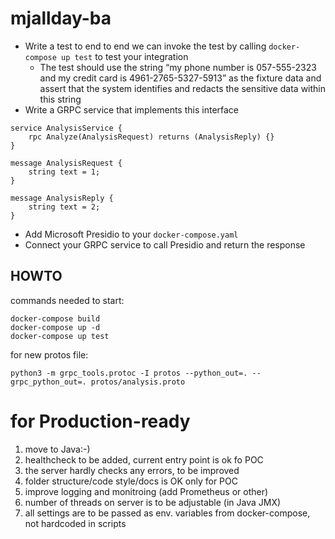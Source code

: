 # mjallday-ba


- Write a test to end to end we can invoke the test by calling `docker-compose up test` to test your integration
  - The test should use the string “my phone number is 057-555-2323 and my credit card is 4961-2765-5327-5913” as the fixture data and assert that the system identifies and redacts the sensitive data within this string
- Write a GRPC service that implements this interface

```
service AnalysisService {
    rpc Analyze(AnalysisRequest) returns (AnalysisReply) {}
}
	
message AnalysisRequest {
    string text = 1;
}
	
message AnalysisReply {
    string text = 2;
}
```
- Add Microsoft Presidio to your `docker-compose.yaml`
- Connect your GRPC service to call Presidio and return the response

## HOWTO 

 
commands needed to start:

```
docker-compose build
docker-compose up -d
docker-compose up test
```

for new protos file:

```
python3 -m grpc_tools.protoc -I protos --python_out=. --grpc_python_out=. protos/analysis.proto
```

# for Production-ready
1. move to Java:-)
2. healthcheck to be added, current entry point is ok fo POC
3. the server hardly checks any errors, to be improved
4. folder structure/code style/docs is OK only for POC
5. improve logging and monitroing (add Prometheus or other)
6. number of threads on server is to be adjustable (in Java JMX)
7. all settings are to be passed as env. variables from docker-compose, not hardcoded in scripts


